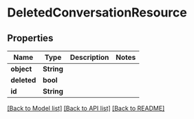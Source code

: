 # DeletedConversationResource

## Properties

Name | Type | Description | Notes
------------ | ------------- | ------------- | -------------
**object** | **String** |  | 
**deleted** | **bool** |  | 
**id** | **String** |  | 

[[Back to Model list]](../README.md#documentation-for-models) [[Back to API list]](../README.md#documentation-for-api-endpoints) [[Back to README]](../README.md)



